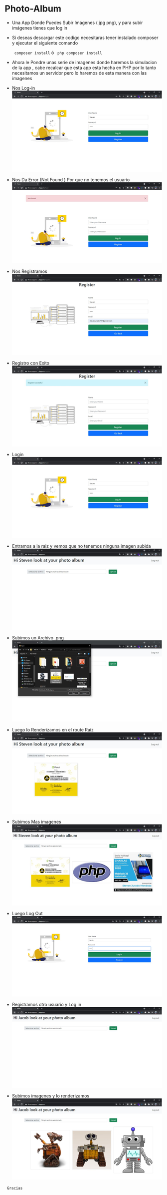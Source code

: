 # Photo-Album
- Una App Donde Puedes Subir Imágenes ( jpg png), y para subir imágenes tienes que log in 

- Si deseas descargar este codigo necesitaras tener instalado composer y ejecutar el siguiente comando 

	` composer install`   ó ` php composer install`

- Ahora le Pondre unas serie de  imagenes donde haremos la simulacion de la app , cabe recalcar que esta app esta hecha en PHP por lo tanto necesitamos  un servidor pero lo haremos de esta manera con las imagenes 

- Nos Log-in 
![](./capture/Capture_1.JPG)
- Nos Da Error (Not Found ) Por que no tenemos el usuario
![](./capture/Capture_2.JPG)
- Nos Registramos
![](./capture/Capture_3.JPG)
- Registro con Exito
![](./capture/Capture_4.JPG)
- Login
![](./capture/Capture_1.JPG)
- Entramos a la raiz y vemos que no tenemos ninguna imagen subida
![](./capture/Capture_5.JPG)
- Subimos un Archivo .png
![](./capture/Capture_6.JPG)
- Luego lo  Renderizamos en el route Raiz 
![](./capture/Capture_7.JPG)
- Subimos Mas imagenes 
![](./capture/Capture_8.JPG)
- Luego Log Out
![](./capture/Capture_9.JPG)
- Registramos otro usuario y Log in 
![](./capture/Capture_10.JPG)
- Subimos imagenes y lo renderizamos 
![](./capture/Capture_11.JPG)

` Gracias`
